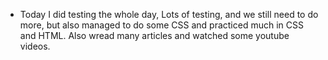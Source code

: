 - Today I did testing the whole day, Lots of testing, and we still need to do more, but also managed to do some CSS and practiced much in CSS and HTML. Also wread many articles and watched some youtube videos.
